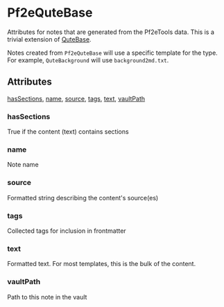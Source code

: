 # Pf2eQuteBase

Attributes for notes that are generated from the Pf2eTools data. This is a trivial extension of [QuteBase](../QuteBase.md).

Notes created from `Pf2eQuteBase` will use a specific template for the type. For example, `QuteBackground` will use `background2md.txt`.

## Attributes

[hasSections](#hassections), [name](#name), [source](#source), [tags](#tags), [text](#text), [vaultPath](#vaultpath)


### hasSections

True if the content (text) contains sections

### name

Note name

### source

Formatted string describing the content's source(es)

### tags

Collected tags for inclusion in frontmatter

### text

Formatted text. For most templates, this is the bulk of the content.

### vaultPath

Path to this note in the vault
